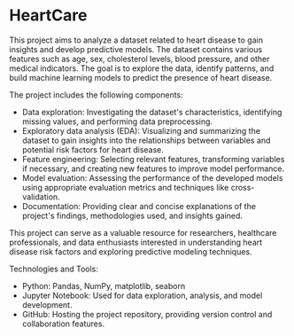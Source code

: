 # HeartCare
This project aims to analyze a dataset related to heart disease to gain insights and develop predictive models. The dataset contains various features such as age, sex, cholesterol levels, blood pressure, and other medical indicators. The goal is to explore the data, identify patterns, and build machine learning models to predict the presence of heart disease.

The project includes the following components:
- Data exploration: Investigating the dataset's characteristics, identifying missing values, and performing data preprocessing.
- Exploratory data analysis (EDA): Visualizing and summarizing the dataset to gain insights into the relationships between variables and potential risk factors for heart disease.
- Feature engineering: Selecting relevant features, transforming variables if necessary, and creating new features to improve model performance.
- Model evaluation: Assessing the performance of the developed models using appropriate evaluation metrics and techniques like cross-validation.
- Documentation: Providing clear and concise explanations of the project's findings, methodologies used, and insights gained.

This project can serve as a valuable resource for researchers, healthcare professionals, and data enthusiasts interested in understanding heart disease risk factors and exploring predictive modeling techniques.

Technologies and Tools:
- Python: Pandas, NumPy, matplotlib, seaborn
- Jupyter Notebook: Used for data exploration, analysis, and model development.
- GitHub: Hosting the project repository, providing version control and collaboration features.
